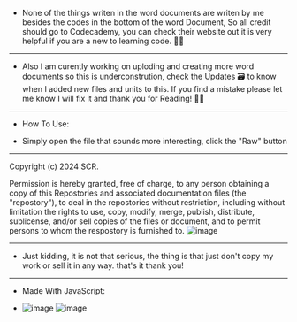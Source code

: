 * None of the things writen in the word documents are writen by me besides the codes in the bottom of the word Document, So all credit should go to Codecademy, you can check their website out it is very helpful if you are a new to learning code. 📃🚫
-------------------------------------------------------------------------------------------------------
* Also I am curently working on uploding and creating more word documents so this is underconstrution, check the Updates 🗃 to know when I added new files and units to this. If you find a mistake please let me know I will fix it and thank you for Reading! 🚧🚧
-------------------------------------------------------------------------------------------------------
* How To Use:
- Simply open the file that sounds more interesting, click the "Raw" button

-------------------------------------------------------------------------------------------------------
Copyright (c) 2024 SCR.

Permission is hereby granted, free of charge, to any person obtaining a copy
of this Repostories and associated documentation files (the "repostory"), to deal
in the repostories without restriction, including without limitation the rights
to use, copy, modify, merge, publish, distribute, sublicense, and/or sell
copies of the files or document, and to permit persons to whom the respostory is
furnished to.
![image](https://github.com/Scriptonotics/Codecademy-JavaScript-Beginners-Level/assets/148169522/9030e67d-65ce-44ef-8163-2face321f033)

-------------------------------------------------------------------------------------------------------
* Just kidding, it is not that serious, the thing is that just don't copy my work or sell it in any way. that's it thank you!
-------------------------------------------------------------------------------------------------------
* Made With JavaScript:
- ![image](https://github.com/Scriptonotics/Codecademy-JavaScript-Beginners-Level/assets/148169522/5cb4dcab-3a8d-4079-be0b-b6ae251e5a54)
 ![image](https://github.com/Scriptonotics/Codecademy-JavaScript-Beginners-Level/assets/148169522/d01fafe8-ea27-4b46-b51e-d1ba0b31ef52)





